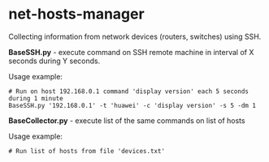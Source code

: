# net-hosts-manager
Collecting information from network devices (routers, switches) using SSH.


**BaseSSH.py** - execute command on SSH remote machine in interval of X seconds during Y seconds.

Usage example: 

    # Run on host 192.168.0.1 command 'display version' each 5 seconds during 1 minute
    BaseSSH.py '192.168.0.1' -t 'huawei' -c 'display version' -s 5 -dm 1  

**BaseCollector.py** - execute list of the same commands on list of hosts

Usage example:

    # Run list of hosts from file 'devices.txt' 
